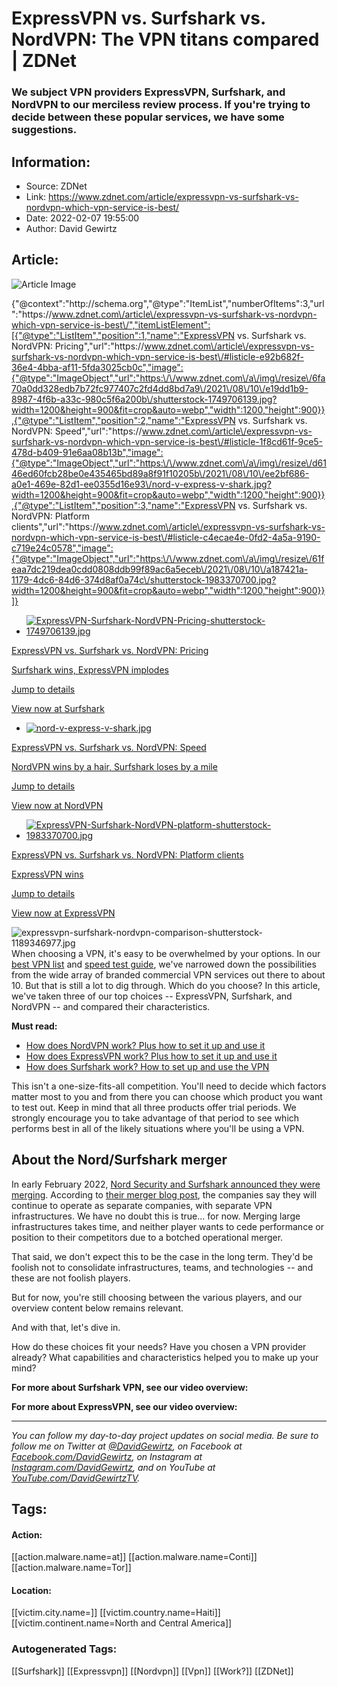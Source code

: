 # ExpressVPN vs. Surfshark vs. NordVPN: The VPN titans compared | ZDNet
### We subject VPN providers ExpressVPN, Surfshark, and NordVPN to our merciless review process. If you're trying to decide between these popular services, we have some suggestions.

## Information:
+ Source: ZDNet
+ Link: https://www.zdnet.com/article/expressvpn-vs-surfshark-vs-nordvpn-which-vpn-service-is-best/
+ Date: 2022-02-07 19:55:00
+ Author: David Gewirtz


## Article:
![Article Image](https://www.zdnet.com/a/img/resize/60f74b7d4d9c26d343ccd90921aa565e80927876/2021/08/10/41d982a1-2c31-47a1-abd4-d3f660633ad0/shutterstock-1189346977.jpg?width=770&height=578&fit=crop&auto=webp)


{"@context":"http:\/\/schema.org","@type":"ItemList","numberOfItems":3,"url":"https:\/\/www.zdnet.com\/article\/expressvpn-vs-surfshark-vs-nordvpn-which-vpn-service-is-best\/","itemListElement":[{"@type":"ListItem","position":1,"name":"ExpressVPN vs. Surfshark vs. NordVPN: Pricing","url":"https:\/\/www.zdnet.com\/article\/expressvpn-vs-surfshark-vs-nordvpn-which-vpn-service-is-best\/#listicle-e92b682f-36e4-4bba-af11-5fda3025cb0c","image":{"@type":"ImageObject","url":"https:\/\/www.zdnet.com\/a\/img\/resize\/6fa70a0dd328edb7b72fc977407c2fd4dd8bd7a9\/2021\/08\/10\/e19dd1b9-8987-4f6b-a33c-980c5f6a200b\/shutterstock-1749706139.jpg?width=1200&height=900&fit=crop&auto=webp","width":1200,"height":900}},{"@type":"ListItem","position":2,"name":"ExpressVPN vs. Surfshark vs. NordVPN: Speed","url":"https:\/\/www.zdnet.com\/article\/expressvpn-vs-surfshark-vs-nordvpn-which-vpn-service-is-best\/#listicle-1f8cd61f-9ce5-478d-b409-91e6aa08b13b","image":{"@type":"ImageObject","url":"https:\/\/www.zdnet.com\/a\/img\/resize\/d6146ed60fcb28be0e435465bd89a8f91f10205b\/2021\/08\/10\/ee2bf686-a0e1-469e-82d1-ee0355d16e93\/nord-v-express-v-shark.jpg?width=1200&height=900&fit=crop&auto=webp","width":1200,"height":900}},{"@type":"ListItem","position":3,"name":"ExpressVPN vs. Surfshark vs. NordVPN: Platform clients","url":"https:\/\/www.zdnet.com\/article\/expressvpn-vs-surfshark-vs-nordvpn-which-vpn-service-is-best\/#listicle-c4ecae4e-0fd2-4a5a-9190-c719e24c0578","image":{"@type":"ImageObject","url":"https:\/\/www.zdnet.com\/a\/img\/resize\/61feaa7dc219dea0cdd0808ddb99f89ac6a5eceb\/2021\/08\/10\/a187421a-1179-4dc6-84d6-374d8af0a74c\/shutterstock-1983370700.jpg?width=1200&height=900&fit=crop&auto=webp","width":1200,"height":900}}]}

* [![ExpressVPN-Surfshark-NordVPN-Pricing-shutterstock-1749706139.jpg](https://www.zdnet.com/a/img/resize/d97e360ea1c84305f2152be87b7cf97bf7f48bdf/2021/08/10/e19dd1b9-8987-4f6b-a33c-980c5f6a200b/shutterstock-1749706139.jpg?width=70&height=70&fit=crop&auto=webp)](https://get.surfshark.net/aff_c?offer_id=786&aff_id=1511&source=zdnet&aff_sub=zd-__COM_CLICK_ID__-dtp&aff_sub2=expressvssurfsharkvsnord)


[ExpressVPN vs. Surfshark vs. NordVPN: Pricing](https://get.surfshark.net/aff_c?offer_id=786&aff_id=1511&source=zdnet&aff_sub=zd-__COM_CLICK_ID__-dtp&aff_sub2=expressvssurfsharkvsnord) 


[Surfshark wins, ExpressVPN implodes](https://get.surfshark.net/aff_c?offer_id=786&aff_id=1511&source=zdnet&aff_sub=zd-__COM_CLICK_ID__-dtp&aff_sub2=expressvssurfsharkvsnord) 

[Jump to details](#listicle-e92b682f-36e4-4bba-af11-5fda3025cb0c) 

[View now at Surfshark](https://get.surfshark.net/aff_c?offer_id=786&aff_id=1511&source=zdnet&aff_sub=zd-__COM_CLICK_ID__-dtp&aff_sub2=expressvssurfsharkvsnord)
* [![nord-v-express-v-shark.jpg](https://www.zdnet.com/a/img/resize/4ca1580c27d491cbe12bcb3be7cf017334c7b7c0/2021/08/10/ee2bf686-a0e1-469e-82d1-ee0355d16e93/nord-v-express-v-shark.jpg?width=70&height=70&fit=crop&auto=webp)](https://go.nordvpn.net/aff_c?offer_id=378&aff_id=307&source=zdnet&aff_sub=zd-__COM_CLICK_ID__-dtp&aff_sub2=expressvssurfsharkvsnord)


[ExpressVPN vs. Surfshark vs. NordVPN: Speed](https://go.nordvpn.net/aff_c?offer_id=378&aff_id=307&source=zdnet&aff_sub=zd-__COM_CLICK_ID__-dtp&aff_sub2=expressvssurfsharkvsnord) 


[NordVPN wins by a hair, Surfshark loses by a mile](https://go.nordvpn.net/aff_c?offer_id=378&aff_id=307&source=zdnet&aff_sub=zd-__COM_CLICK_ID__-dtp&aff_sub2=expressvssurfsharkvsnord) 

[Jump to details](#listicle-1f8cd61f-9ce5-478d-b409-91e6aa08b13b) 

[View now at NordVPN](https://go.nordvpn.net/aff_c?offer_id=378&aff_id=307&source=zdnet&aff_sub=zd-__COM_CLICK_ID__-dtp&aff_sub2=expressvssurfsharkvsnord)
* [![ExpressVPN-Surfshark-NordVPN-platform-shutterstock-1983370700.jpg](https://www.zdnet.com/a/img/resize/6d453e4003e64b42adb109d4c292d2fa11fc31cd/2021/08/10/a187421a-1179-4dc6-84d6-374d8af0a74c/shutterstock-1983370700.jpg?width=70&height=70&fit=crop&auto=webp)](https://xvctlink.com/coupons?offer=3monthsfree&a_fid=zdnet&aff_sub=zd-__COM_CLICK_ID__-dtp&aff_sub2=expressvssurfsharkvsnord)


[ExpressVPN vs. Surfshark vs. NordVPN: Platform clients](https://xvctlink.com/coupons?offer=3monthsfree&a_fid=zdnet&aff_sub=zd-__COM_CLICK_ID__-dtp&aff_sub2=expressvssurfsharkvsnord) 


[ExpressVPN wins](https://xvctlink.com/coupons?offer=3monthsfree&a_fid=zdnet&aff_sub=zd-__COM_CLICK_ID__-dtp&aff_sub2=expressvssurfsharkvsnord) 

[Jump to details](#listicle-c4ecae4e-0fd2-4a5a-9190-c719e24c0578) 

[View now at ExpressVPN](https://xvctlink.com/coupons?offer=3monthsfree&a_fid=zdnet&aff_sub=zd-__COM_CLICK_ID__-dtp&aff_sub2=expressvssurfsharkvsnord)


![expressvpn-surfshark-nordvpn-comparison-shutterstock-1189346977.jpg](https://www.zdnet.com/a/img/resize/7b255da2fb030ea559ec7328df4610d78d7ea6e4/2021/08/10/41d982a1-2c31-47a1-abd4-d3f660633ad0/shutterstock-1189346977.jpg?width=1200&fit=bounds&auto=webp)When choosing a VPN, it's easy to be overwhelmed by your options. In our [best VPN list](https://www.zdnet.com/article/best-vpn/) and [speed test guide](https://www.zdnet.com/article/fastest-vpn/), we've narrowed down the possibilities from the wide array of branded commercial VPN services out there to about 10. But that is still a lot to dig through. Which do you choose? In this article, we've taken three of our top choices -- ExpressVPN, Surfshark, and NordVPN -- and compared their characteristics.  

**Must read:** 

* [How does NordVPN work? Plus how to set it up and use it](https://www.zdnet.com/article/how-does-nordvpn-work-plus-how-to-set-it-up-and-use-it-tutorial/)
* [How does ExpressVPN work? Plus how to set it up and use it](https://www.zdnet.com/article/how-does-expressvpn-work-how-to-set-it-up-and-use-it-tutorial/)
* [How does Surfshark work? How to set up and use the VPN](https://www.zdnet.com/article/how-does-surfshark-work-plus-how-to-set-it-up-and-use-it-tutorial/)

This isn't a one-size-fits-all competition. You'll need to decide which factors matter most to you and from there you can choose which product you want to test out. Keep in mind that all three products offer trial periods. We strongly encourage you to take advantage of that period to see which performs best in all of the likely situations where you'll be using a VPN. 

About the Nord/Surfshark merger
-------------------------------

In early February 2022, [Nord Security and Surfshark announced they were merging](https://www.zdnet.com/article/nordvpn-and-surfshark-announce-merger/). According to [their merger blog post](https://surfshark.com/blog/surfshark-merges-with-nord-security), the companies say they will continue to operate as separate companies, with separate VPN infrastructures. We have no doubt this is true... for now. Merging large infrastructures takes time, and neither player wants to cede performance or position to their competitors due to a botched operational merger.

That said, we don't expect this to be the case in the long term. They'd be foolish not to consolidate infrastructures, teams, and technologies -- and these are not foolish players.

But for now, you're still choosing between the various players, and our overview content below remains relevant.

And with that, let's dive in. 






How do these choices fit your needs? Have you chosen a VPN provider already? What capabilities and characteristics helped you to make up your mind?

**For more about Surfshark VPN, see our video overview:** 


**For more about ExpressVPN, see our video overview:** 




---

*You can follow my day-to-day project updates on social media. Be sure to follow me on Twitter at [@DavidGewirtz](https://twitter.com/davidgewirtz), on Facebook at [Facebook.com/DavidGewirtz](https://www.facebook.com/davidgewirtz), on Instagram at [Instagram.com/DavidGewirtz](https://www.instagram.com/DavidGewirtz/), and on YouTube at [YouTube.com/DavidGewirtzTV](https://www.youtube.com/user/DavidGewirtzTV).* 





## Tags:

#### Action:
[[action.malware.name=at]] [[action.malware.name=Conti]] [[action.malware.name=Tor]]

#### Location:
[[victim.city.name=]] [[victim.country.name=Haiti]] [[victim.continent.name=North and Central America]]

### Autogenerated Tags:
[[Surfshark]] [[Expressvpn]] [[Nordvpn]] [[Vpn]] [[Work?]] [[ZDNet]]

